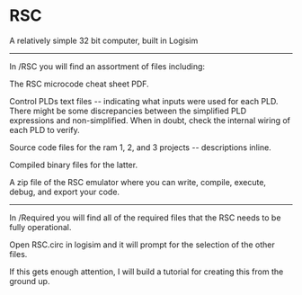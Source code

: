 # RSC
A relatively simple 32 bit computer, built in Logisim

-------------------------------------------------------------------------------------------------------------------------------------------

In /RSC you will find an assortment of files including:

The RSC microcode cheat sheet PDF.

Control PLDs text files -- indicating what inputs were used for each PLD. There might be some discrepancies between the simplified PLD expressions and non-simplified. When in doubt, check the internal wiring of each PLD to verify.

Source code files for the ram 1, 2, and 3 projects -- descriptions inline.

Compiled binary files for the latter.

A zip file of the RSC emulator where you can write, compile, execute, debug, and export your code.

-------------------------------------------------------------------------------------------------------------------------------------------

In /Required you will find all of the required files that the RSC needs to be fully operational.

Open RSC.circ in logisim and it will prompt for the selection of the other files.


If this gets enough attention, I will build a tutorial for creating this from the ground up.

